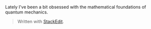 Lately I've been a bit obsessed with the mathematical foundations of quantum mechanics. 


> Written with [StackEdit](https://stackedit.io/).
<!--stackedit_data:
eyJoaXN0b3J5IjpbLTE4OTExMjAyNl19
-->